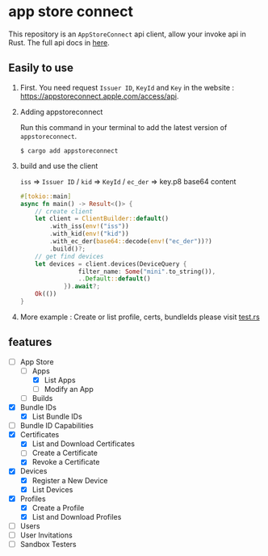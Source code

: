 app store connect
=================

This repository is an `AppStoreConnect` api client, allow your invoke api in Rust. The full api docs in [here](https://developer.apple.com/documentation/appstoreconnectapi). 

## Easily to use

1. First. You need request `Issuer ID`, `KeyId` and `Key` in the website : https://appstoreconnect.apple.com/access/api.

2. Adding appstoreconnect

    Run this command in your terminal to add the latest version of `appstoreconnect`.
    ```shell
    $ cargo add appstoreconnect
    ```

3. build and use the client

    `iss` => `Issuer ID` / `kid` => `KeyId` / `ec_der` => key.p8 base64 content
    ```rust
    #[tokio::main]
    async fn main() -> Result<()> {
        // create client
        let client = ClientBuilder::default()
            .with_iss(env!("iss"))
            .with_kid(env!("kid"))
            .with_ec_der(base64::decode(env!("ec_der"))?) 
            .build()?;
        // get find devices
        let devices = client.devices(DeviceQuery {
                    filter_name: Some("mini".to_string()),
                    ..Default::default()
                }).await?;
        Ok(())
    }
    ```

4. More example : Create or list profile, certs, bundleIds please visit [test.rs](https://github.com/niuhuan/appstoreconnect-rs/blob/master/src/tests.rs)

## features

- [ ] App Store
  - [ ] Apps
    - [x] List Apps
    - [ ] Modify an App
  - [ ] Builds
- [X] Bundle IDs
    - [x] List Bundle IDs
- [ ] Bundle ID Capabilities
- [x] Certificates
    - [x] List and Download Certificates
    - [ ] Create a Certificate
    - [x] Revoke a Certificate
- [x] Devices
    - [x] Register a New Device
    - [x] List Devices
- [x] Profiles
    - [x] Create a Profile
    - [x] List and Download Profiles
- [ ] Users
- [ ] User Invitations
- [ ] Sandbox Testers
